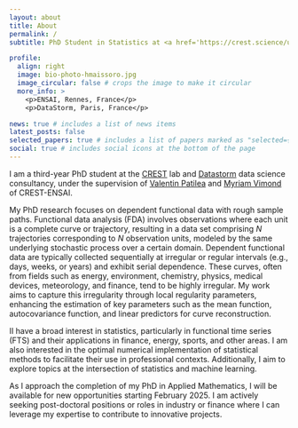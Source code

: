 ```yaml
---
layout: about
title: About
permalink: /
subtitle: PhD Student in Statistics at <a href='https://crest.science/user/Hassan-MAISSORO/'>CREST</a> and <a href='https://www.datastorm.fr/congres-isnps-nous-y-etions/'>DataStorm.</a>

profile:
  align: right
  image: bio-photo-hmaissoro.jpg
  image_circular: false # crops the image to make it circular
  more_info: >
    <p>ENSAI, Rennes, France</p>
    <p>DataStorm, Paris, France</p>

news: true # includes a list of news items
latest_posts: false
selected_papers: true # includes a list of papers marked as "selected={true}"
social: true # includes social icons at the bottom of the page
---
```


I am a third-year PhD student at the [CREST](https://crest.science/user/Hassan-MAISSORO/) lab and [Datastorm](https://www.datastorm.fr/la-these-dhassan-maissoro-sur-les-donnees-fonctionnelles/) data science consultancy, under the supervision of [Valentin Patilea](https://ensai.fr/equipe/valentin-patilea/) and [Myriam Vimond](https://ensai.fr/equipe/myriam-vimond/) of CREST-ENSAI.

My PhD research focuses on dependent functional data with rough sample paths. Functional data analysis (FDA) involves observations where each unit is a complete curve or trajectory, resulting in a data set comprising *N* trajectories corresponding to *N* observation units, modeled by the same underlying stochastic process over a certain domain. Dependent functional data are typically collected sequentially at irregular or regular intervals (e.g., days, weeks, or years) and exhibit serial dependence. These curves, often from fields such as energy, environment, chemistry, physics, medical devices, meteorology, and finance, tend to be highly irregular. My work aims to capture this irregularity through local regularity parameters, enhancing the estimation of key parameters such as the mean function, autocovariance function, and linear predictors for curve reconstruction.

II have a broad interest in statistics, particularly in functional time series (FTS) and their applications in finance, energy, sports, and other areas. I am also interested in the optimal numerical implementation of statistical methods to facilitate their use in professional contexts. Additionally, I aim to explore topics at the intersection of statistics and machine learning.

As I approach the completion of my PhD in Applied Mathematics, I will be available for new opportunities starting February 2025. I am actively seeking post-doctoral positions or roles in industry or finance where I can leverage my expertise to contribute to innovative projects.

